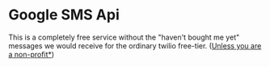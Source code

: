 Google SMS Api
==============

This is a completely free service without the "haven't bought me yet" messages we would receive for the ordinary twilio free-tier.  ([Unless you are a non-profit*](http://www.mydogear.com/articles/523b4a20a97dca6246b16744))

